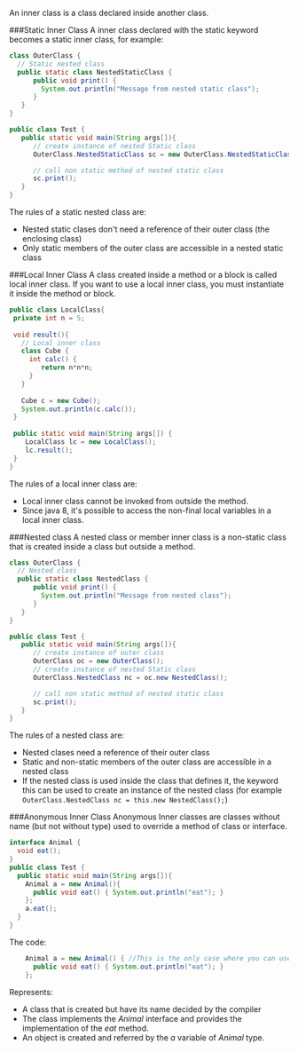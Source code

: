 An inner class is a class declared inside another class.
 
###Static Inner Class
A inner class declared with the static keyword becomes a static inner class, for example:
 ````java
class OuterClass {
   // Static nested class
   public static class NestedStaticClass {
       public void print() { 
         System.out.println("Message from nested static class"); 
       }
    }
} 

public class Test {
    public static void main(String args[]){
       // create instance of nested Static class
       OuterClass.NestedStaticClass sc = new OuterClass.NestedStaticClass();

       // call non static method of nested static class
       sc.print();
    }
}
````

The rules of a static nested class are:
* Nested static clases don't need a reference of their outer class (the enclosing class)
* Only static members of the outer class are accessible in a nested static class

###Local Inner Class
A class created inside a method or a block is called local inner class. If you want to use a local inner class, you must instantiate it inside the method or block.
````java
public class LocalClass{  
 private int n = 5;
 
 void result(){  
   // Local inner class
   class Cube {  
     int calc() {
        return n*n*n;
     }  
   }
  
   Cube c = new Cube();  
   System.out.println(c.calc());  
 }  
 
 public static void main(String args[]) {  
    LocalClass lc = new LocalClass();  
    lc.result();  
 }  
}  
````
The rules of a local inner class are:
* Local inner class cannot be invoked from outside the method.
* Since java 8, it's possible to access the non-final local variables in a local inner class.

###Nested class
A nested class or member inner class is a non-static class that is created inside a class but outside a method.
 ````java
class OuterClass {
   // Nested class
   public static class NestedClass {
       public void print() { 
         System.out.println("Message from nested class"); 
       }
    }
} 

public class Test {
    public static void main(String args[]){
       // create instance of outer class
       OuterClass oc = new OuterClass();
       // create instance of nested Static class
       OuterClass.NestedClass nc = oc.new NestedClass();

       // call non static method of nested static class
       sc.print();
    }
}
````

The rules of a nested class are:
* Nested  clases need a reference of their outer class
* Static and non-static members of the outer class are accessible in a nested  class
* If the nested class is used inside the class that defines it, the keyword this can be used to create an instance of the nested class (for example `OuterClass.NestedClass nc = this.new NestedClass();`)

###Anonymous Inner Class
Anonymous Inner classes are classes without name (but not without type) used to override a method of class or interface.
````java
interface Animal {  
  void eat();  
}  
public class Test {  
  public static void main(String args[]){  
    Animal a = new Animal(){  
      public void eat() { System.out.println("eat"); }  
    };  
    a.eat();  
  }  
} 
````

The code:
````java
    Animal a = new Animal() { //This is the only case where you can use the keyword 'new' with an interface
      public void eat() { System.out.println("eat"); }  
    }; 
````
Represents:
* A class that is created but have its name decided by the compiler
* The class implements the *Animal* interface and provides the implementation of the *eat* method.
* An object is created and referred by the *a* variable of *Animal* type.
